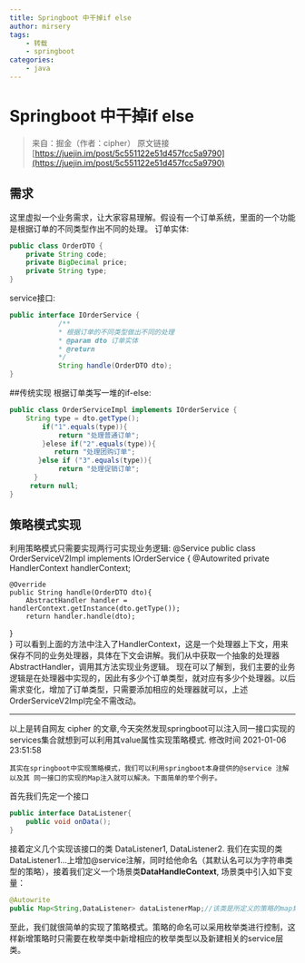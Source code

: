 ```yaml
---
title: Springboot 中干掉if else
author: mirsery
tags: 
    - 转载
    - springboot
categories: 
    - java  
---
```



# Springboot 中干掉if else
>  来自：掘金（作者：cipher）
> 原文链接 [https://juejin.im/post/5c551122e51d457fcc5a9790](https://juejin.im/post/5c551122e51d457fcc5a9790)

## 需求
这里虚拟一个业务需求，让大家容易理解。假设有一个订单系统，里面的一个功能是根据订单的不同类型作出不同的处理。
订单实体:
``` java
public class OrderDTO {
    private String code;
    private BigDecimal price;
    private String type;  
}
```
service接口:
```java
public interface IOrderService {
            /**
            * 根据订单的不同类型做出不同的处理
            * @param dto 订单实体
            * @return 
            */
            String handle(OrderDTO dto);
}
```
##传统实现
根据订单类写一堆的if-else:
```java
public class OrderServiceImpl implements IOrderService {
    String type = dto.getType();
        if("1".equals(type)){
            return "处理普通订单";
        }elese if("2".equals(type)){
           return "处理团购订单";
       }else if ("3".equals(type)){
            return "处理促销订单";
      }                
     return null;
}
```
## 策略模式实现
利用策略模式只需要实现两行可实现业务逻辑:
@Service
public class OrderServiceV2Impl implements IOrderService {
    @Autowrited
    private HandlerContext handlerContext;
    
    @Override
    public String handle(OrderDTO dto){
        AbstractHandler handler = handlerContext.getInstance(dto.getType());
        return handler.handle(dto);
   }    
}
可以看到上面的方法中注入了HandlerContext，这是一个处理器上下文，用来保存不同的业务处理器，具体在下文会讲解。我们从中获取一个抽象的处理器AbstractHandler，调用其方法实现业务逻辑。
现在可以了解到，我们主要的业务逻辑是在处理器中实现的，因此有多少个订单类型，就对应有多少个处理器。以后需求变化，增加了订单类型，只需要添加相应的处理器就可以，上述OrderServiceV2Impl完全不需改动。
- - - - - 
以上是转自网友 cipher 的文章,今天突然发现springboot可以注入同一接口实现的services集合就想到可以利用其value属性实现策略模式.
修改时间 2021-01-06 23:51:58

    其实在springboot中实现策略模式，我们可以利用springboot本身提供的@service 注解以及其 同一接口的实现的Map注入就可以解决。下面简单的举个例子。
首先我们先定一个接口
```java
public interface DataListener{
    public void onData();
}
```
接着定义几个实现该接口的类 DataListener1, DataListener2.
我们在实现的类DataListener1...上增加@service注解，同时给他命名（其默认名可以为字符串类型的策略），接着我们定义一个场景类**DataHandleContext**,
场景类中引入如下变量：
```java
@Autowrite
public Map<String,DataListener> dataListenerMap;//该类是所定义的策略的map集合
```
至此，我们就很简单的实现了策略模式。策略的命名可以采用枚举类进行控制，这样新增策略时只需要在枚举类中新增相应的枚举类型以及新建相关的service层类。
